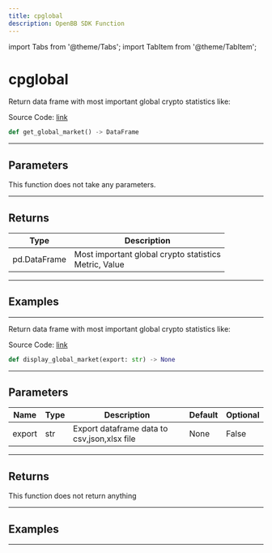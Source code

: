```yaml
---
title: cpglobal
description: OpenBB SDK Function
---
```


import Tabs from '@theme/Tabs';
import TabItem from '@theme/TabItem';

# cpglobal

<Tabs>
<TabItem value="model" label="Model" default>

Return data frame with most important global crypto statistics like:

Source Code: [link](https://github.com/OpenBB-finance/OpenBBTerminal/tree/main/openbb_terminal/cryptocurrency/overview/coinpaprika_model.py#L72)

```python
def get_global_market() -> DataFrame
```
---

## Parameters

This function does not take any parameters.

---

## Returns

| Type | Description |
| ---- | ----------- |
| pd.DataFrame | Most important global crypto statistics<br/>Metric, Value |

---

## Examples

---



</TabItem>
<TabItem value="view" label="View">

Return data frame with most important global crypto statistics like:

Source Code: [link](https://github.com/OpenBB-finance/OpenBBTerminal/tree/main/openbb_terminal/cryptocurrency/overview/coinpaprika_view.py#L74)

```python
def display_global_market(export: str) -> None
```
---

## Parameters

| Name | Type | Description | Default | Optional |
| ---- | ---- | ----------- | ------- | -------- |
| export | str | Export dataframe data to csv,json,xlsx file | None | False |

---

## Returns

This function does not return anything

---

## Examples

---



</TabItem>
</Tabs>